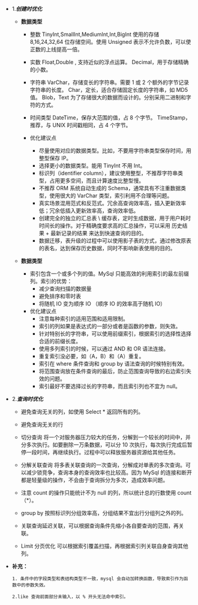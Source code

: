 *  1.***创建时优化***
    * **数据类型**
        *  整数
            TinyInt,SmallInt,MediumInt,Int,BigInt 使用的存储 8,16,24,32,64 位存储空间。使用     Unsigned 表示不允许负数，可以使正数的上线提高一倍。

        * 实数
            Float,Double , 支持近似的浮点运算。
            Decimal，用于存储精确的小数。

        * 字符串
            VarChar，存储变长的字符串。需要 1 或 2 个额外的字节记录字符串的长度。
            Char，定长，适合存储固定长度的字符串，如 MD5 值。
            Blob，Text 为了存储很大的数据而设计的。分别采用二进制和字符的方式。

        * 时间类型
            DateTime，保存大范围的值，占 8 个字节。
            TimeStamp，推荐，与 UNIX 时间戳相同，占 4 个字节。

        *  优化建议点

            * 尽量使用对应的数据类型。比如，不要用字符串类型保存时间，用整型保存 IP。
            * 选择更小的数据类型。能用 TinyInt 不用 Int。
            * 标识列（identifier column），建议使用整型，不推荐字符串类型，占用更多空间，而且计算速度比整型慢。
            * 不推荐 ORM 系统自动生成的 Schema，通常具有不注重数据类型，使用很大的 VarChar 类型，索引利用不合理等问题。
            * 真实场景混用范式和反范式。冗余高查询效率高，插入更新效率低；冗余低插入更新效率高，查询效率低。
            * 创建完全的独立的汇总表 \ 缓存表，定时生成数据，用于用户耗时时间长的操作。对于精确度要求高的汇总操作，可以采用 历史结果 + 最新记录的结果 来达到快速查询的目的。
            * 数据迁移，表升级的过程中可以使用影子表的方式，通过修改原表的表名，达到保存历史数据，同时不影响新表使用的目的。

    * **数据类型**
        * 索引包含一个或多个列的值。MySql 只能高效的利用索引的最左前缀列。索引的优势：
            * 减少查询扫描的数据量
            * 避免排序和零时表
            * 将随机 IO 变为顺序 IO （顺序 IO 的效率高于随机 IO）
        *  优化建议点
            *  注意每种索引的适用范围和适用限制。
            *  索引的列如果是表达式的一部分或者是函数的参数，则失效。
            *  针对特别长的字符串，可以使用前缀索引，根据索引的选择性选择合适的前缀长度。
            *  使用多列索引的时候，可以通过 AND 和 OR 语法连接。
            *  重复索引没必要，如（A，B）和（A）重复。
            *  索引在 where 条件查询和 group by 语法查询的时候特别有效。
            *  将范围查询放在条件查询的最后，防止范围查询导致的右边索引失效的问题。
            *  索引最好不要选择过长的字符串，而且索引列也不宜为 null。

*  2.***查询时优化***

    * 避免查询无关的列，如使用 Select * 返回所有的列。

    * 避免查询无关的行

    * 切分查询
      将一个对服务器压力较大的任务，分解到一个较长的时间中，并分多次执行。如要删除一万条数据，可以分 10 次执行，每次执行完成后暂停一段时间，再继续执行。过程中可以释放服务器资源给其他任务。

    * 分解关联查询
      将多表关联查询的一次查询，分解成对单表的多次查询。可以减少锁竞争，查询本身的查询效率也比较高。因为 MySql 的连接和断开都是轻量级的操作，不会由于查询拆分为多次，造成效率问题。

    * 注意 count 的操作只能统计不为 null 的列，所以统计总的行数使用 count（*）。

    * group by 按照标识列分组效率高，分组结果不宜出行分组列之外的列。

    * 关联查询延迟关联，可以根据查询条件先缩小各自要查询的范围，再关联。

    * Limit 分页优化
      可以根据索引覆盖扫描，再根据索引列关联自身查询其他列。


* **补充：**

      1. 条件中的字段类型和表结构类型不一致，mysql 会自动加转换函数，导致索引作为函数中的参数失效。

      2.like 查询前面部分未输入，以 % 开头无法命中索引。
